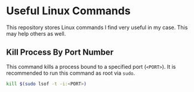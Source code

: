 # Useful Linux Commands
This repository stores Linux commands I find very useful in my case. This may help others as well.

## Kill Process By Port Number
This command kills a process bound to a specified port (`<PORT>`). It is recommended to run this command as root via `sudo`. 

```bash
kill $(sudo lsof -t -i:<PORT>)
```
